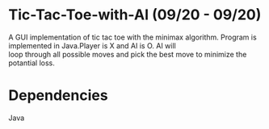 # Tic-Tac-Toe-with-AI (09/20 - 09/20)
A GUI implementation of tic tac toe with the minimax algorithm.
Program is implemented in Java.Player is X and AI is O. AI will <br>
loop through all possible moves and pick the best move to minimize the 
potantial loss.

# Dependencies
Java

